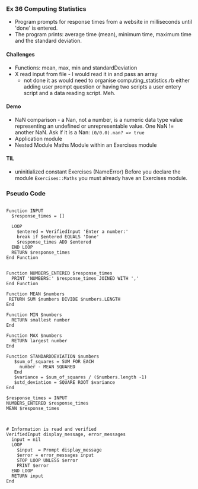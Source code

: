 ### Ex 36 Computing Statistics
 - Program prompts for response times from a website in milliseconds until 'done' is entered.
 - The program prints: average time (mean), minimum time, maximum time and the standard deviation.

#### Challenges
  * Functions: mean, max, min and standardDeviation
  * X read input from file - I would read it in and pass an array
    - not done it as would need to organise computing_statistics.rb either
      adding user prompt question or having two scripts a user entery script
      and a data reading script. Meh.

#### Demo
* NaN comparison - a Nan, not a number, is a numeric data type value representing an undefined or 
    unrepresentable value. One NaN != another NaN. Ask if it is a Nan: `(0/0.0).nan? => true`
* Application module
* Nested Module Maths Module within an Exercises module
 
#### TIL
* uninitialized constant Exercises (NameError)
  Before you declare the module `Exercises::Maths` you must already have an Exercises module. 


### Pseudo Code

````

Function INPUT
  $response_times = []

  LOOP
    $entered = VerifiedInput 'Enter a number:'
    break if $entered EQUALS 'Done'
    $response_times ADD $entered
  END LOOP
  RETURN $response_times
End Function


Function NUMBERS_ENTERED $response_times
  PRINT 'NUMBERS:' $response_times JOINED WITH ','
End Function

Function MEAN $numbers
 RETURN SUM $numbers DIVIDE $numbers.LENGTH
End

Function MIN $numbers
  RETURN smallest number
End
  
Function MAX $numbers
  RETURN largest number
End

Function STANDARDDEVIATION $numbers
   $sum_of_squares = SUM FOR EACH
     number - MEAN SQUARED
   End
   $variance = $sum_of_squares / ($numbers.length -1)
   $std_deviation = SQUARE ROOT $variance
End

$response_times = INPUT
NUMBERS_ENTERED $response_times
MEAN $response_times



# Information is read and verified
VerifiedInput display_message, error_messages 
  input = nil
  LOOP 
    $input  = Prompt display_message
    $error = error_messages input
    STOP LOOP UNLESS $error
    PRINT $error 
  END LOOP
  RETURN input
End


````
